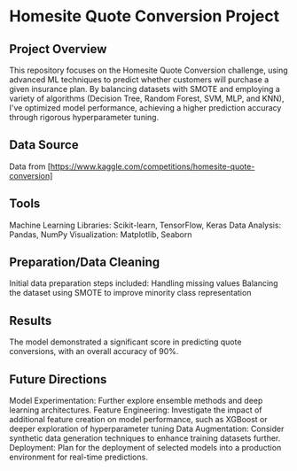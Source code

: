 
# Homesite Quote Conversion Project
## Project Overview
This repository focuses on the Homesite Quote Conversion challenge, using advanced ML techniques to predict whether customers will purchase a given insurance plan. By balancing datasets with SMOTE and employing a variety of algorithms (Decision Tree, Random Forest, SVM, MLP, and KNN), I've optimized model performance, achieving a higher prediction accuracy through rigorous hyperparameter tuning.

## Data Source
Data from [https://www.kaggle.com/competitions/homesite-quote-conversion]

## Tools
Machine Learning Libraries: Scikit-learn, TensorFlow, Keras
Data Analysis: Pandas, NumPy
Visualization: Matplotlib, Seaborn

## Preparation/Data Cleaning
Initial data preparation steps included:
Handling missing values
Balancing the dataset using SMOTE to improve minority class representation

## Results
The model demonstrated a significant score in predicting quote conversions, with an overall accuracy of 90%.

## Future Directions
Model Experimentation: Further explore ensemble methods and deep learning architectures.
Feature Engineering: Investigate the impact of additional feature creation on model performance, such as XGBoost or deeper exploration of hyperparameter tuning
Data Augmentation: Consider synthetic data generation techniques to enhance training datasets further.
Deployment: Plan for the deployment of selected models into a production environment for real-time predictions.


